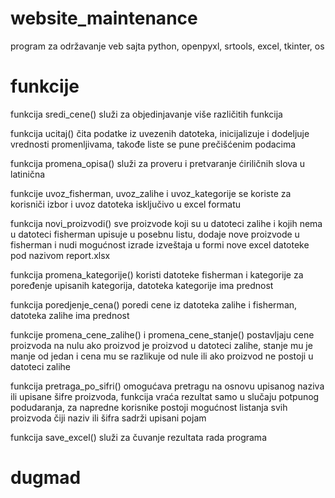 # website_maintenance
program za održavanje veb sajta
python, openpyxl, srtools, excel, tkinter, os 

# funkcije

funkcija sredi_cene() služi za objedinjavanje više različitih funkcija

funkcija ucitaj() čita podatke iz uvezenih datoteka, inicijalizuje i dodeljuje vrednosti promenljivama, takođe liste se pune prečišćenim podacima

funkcija promena_opisa() služi za proveru i pretvaranje ćiriličnih slova u latinična

funkcije uvoz_fisherman, uvoz_zalihe i uvoz_kategorije se koriste za korisniči izbor i uvoz datoteka isključivo u excel formatu

funkcija novi_proizvodi() sve proizvode koji su u datoteci zalihe i kojih nema u datoteci fisherman upisuje u posebnu listu, dodaje nove proizvode u fisherman i nudi mogućnost izrade izveštaja u formi nove excel datoteke pod nazivom report.xlsx

funkcija promena_kategorije() koristi datoteke fisherman i kategorije za poređenje upisanih kategorija, datoteka kategorije ima prednost

funkcija poredjenje_cena() poredi cene iz datoteka zalihe i fisherman, datoteka zalihe ima prednost

funkcije promena_cene_zalihe() i promena_cene_stanje() postavljaju cene proizvoda na nulu ako proizvod je proizvod u datoteci zalihe, stanje mu je manje od jedan i cena mu se razlikuje od nule ili ako proizvod ne postoji u datoteci zalihe

funkcija pretraga_po_sifri() omogućava pretragu na osnovu upisanog naziva ili upisane šifre proizvoda, funkcija vraća rezultat samo u slučaju potpunog podudaranja, za napredne korisnike postoji mogućnost listanja svih proizvoda čiji naziv ili šifra sadrži upisani pojam

funkcija save_excel() služi za čuvanje rezultata rada programa

# dugmad

